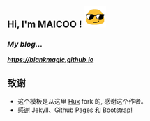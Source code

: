 <h2> Hi, I'm MAICOO ! <img src="https://raw.githubusercontent.com/blankmagic/blankmagic/main/IMG/github-cool.gif" width="50"></h2>

### <em><b>My blog...</b></em>

<em><b>https://blankmagic.github.io</b></em>

## 致谢

* 这个模板是从这里 [Hux](https://github.com/Huxpro/huxpro.github.io) fork 的, 感谢这个作者。 
* 感谢 Jekyll、Github Pages 和 Bootstrap!
